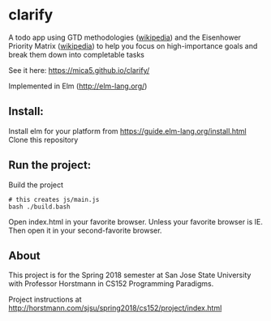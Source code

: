 # clarify
A todo app using GTD methodologies ([wikipedia](https://en.wikipedia.org/wiki/Getting_Things_Done)) and the Eisenhower Priority Matrix ([wikipedia](https://en.wikipedia.org/wiki/Time_management#The_Eisenhower_Method)) to help you focus on high-importance goals and break them down into completable tasks

See it here: https://mica5.github.io/clarify/

Implemented in Elm (http://elm-lang.org/)

## Install:

Install elm for your platform from https://guide.elm-lang.org/install.html  
Clone this repository

## Run the project:  

Build the project

    # this creates js/main.js
    bash ./build.bash

Open index.html in your favorite browser. Unless your favorite browser is IE. Then open it in your second-favorite browser.

## About
This project is for the Spring 2018 semester at San Jose State University with Professor Horstmann in CS152 Programming Paradigms.

Project instructions at http://horstmann.com/sjsu/spring2018/cs152/project/index.html
